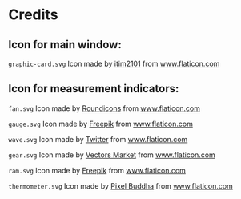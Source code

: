 # Credits


## Icon for main window:

`graphic-card.svg` Icon made by [itim2101](https://www.flaticon.com/authors/itim2101) from www.flaticon.com 


## Icon for measurement indicators:

`fan.svg` Icon made by [Roundicons](https://www.flaticon.com/authors/roundicons) from www.flaticon.com

`gauge.svg` Icon made by [Freepik](https://www.flaticon.com/authors/freepik) from www.flaticon.com

`wave.svg` Icon made by [Twitter](https://www.flaticon.com/authors/twitter) from www.flaticon.com

`gear.svg` Icon made by [Vectors Market](https://www.flaticon.com/authors/vectors-market) from www.flaticon.com

`ram.svg` Icon made by [Freepik](https://www.flaticon.com/authors/freepik) from www.flaticon.com

`thermometer.svg` Icon made by [Pixel Buddha](https://www.flaticon.com/authors/pixel-buddha) from www.flaticon.com

